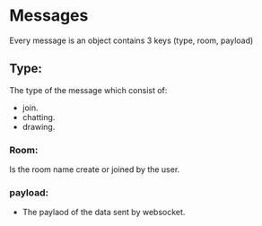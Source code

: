 # Messages

Every message is an object contains 3 keys (type, room, payload)

## Type:

The type of the message which consist of:

- join.
- chatting.
- drawing.

### Room:

Is the room name create or joined by the user.

### payload:

- The paylaod of the data sent by websocket.

